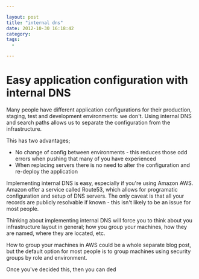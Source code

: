 ```yaml
---

layout: post
title: "internal dns"
date: 2012-10-30 16:18:42
category:
tags:
  -

---
```


# Easy application configuration with internal DNS

Many people have different application configurations for their production, staging, test and development environments: we don't. Using internal DNS and search paths allows us to separate the configuration from the infrastructure.

This has two advantages;

- No change of config between environments - this reduces those odd errors when pushing that many of you have experienced
- When replacing servers there is no need to alter the configuration and re-deploy the application

Implementing internal DNS is easy, especially if you're using Amazon AWS. Amazon offer a service called Route53, which allows for programatic configuration and setup of DNS servers. The only caveat is that all your records are publicly resolvable if known - this isn't likely to be an issue for most people.

Thinking about implementing internal DNS will force you to think about you infrastructure layout in general; how you group your machines, how they are named, where they are located, etc.

How to group your machines in AWS could be a whole separate blog post, but the default option for most people is to group machines using security groups by role and environment.

Once you've decided this, then you can ded
